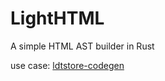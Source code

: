 # LightHTML

A simple HTML AST builder in Rust

use case: [ldtstore-codegen](https://github.com/stackinspector/ldtstore-codegen)

